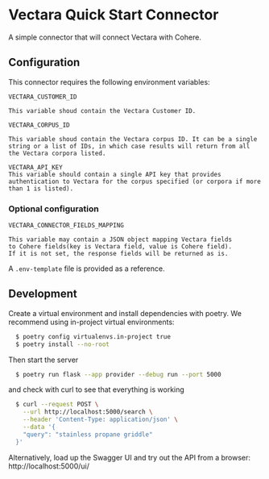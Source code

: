 # Vectara Quick Start Connector

A simple connector that will connect Vectara with Cohere.

## Configuration

This connector requires the following environment variables:

```
VECTARA_CUSTOMER_ID

This variable shoud contain the Vectara Customer ID.
```

```
VECTARA_CORPUS_ID

This variable shoud contain the Vectara corpus ID. It can be a single string or a list of IDs, in which case results will return from all the Vectara corpora listed.
```

```
VECTARA_API_KEY
This variable should contain a single API key that provides authentication to Vectara for the corpus specified (or corpora if more than 1 is listed).
```

### Optional configuration

```
VECTARA_CONNECTOR_FIELDS_MAPPING

This variable may contain a JSON object mapping Vectara fields
to Cohere fields(key is Vectara field, value is Cohere field).
If it is not set, the response fields will be returned as is.
```

A `.env-template` file is provided as a reference.

## Development

Create a virtual environment and install dependencies with poetry. We recommend using in-project virtual environments:

```bash
  $ poetry config virtualenvs.in-project true
  $ poetry install --no-root
```

Then start the server

```bash
  $ poetry run flask --app provider --debug run --port 5000
```

and check with curl to see that everything is working

```bash
  $ curl --request POST \
    --url http://localhost:5000/search \
    --header 'Content-Type: application/json' \
    --data '{
    "query": "stainless propane griddle"
  }'
```

Alternatively, load up the Swagger UI and try out the API from a browser: http://localhost:5000/ui/
